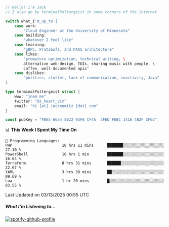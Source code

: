 ```go
// Hello! I'm Jack
// I also go by terminalPoltergeist in some corners of the internet

switch what_I'm_up_to {
    case work:
        "Cloud Engineer at the University of Minnesota"
    case building:
        "whatever I feel like"
    case learning:
        "gRPC, Protobufs, and PAAS architecture"
    case likes:
        "premature optimization, technical writing, \
        alternative web-design, TUIs, sharing music with people, \
        coffee, well-documented apis"
    case dislikes:
        "politics, clutter, lack of communication, inactivity, Java"
}

type terminalPoltergeist struct {
    www: "jnem.me"
    twitter: "@i_heart_vim"
    email: "hi [at] jacknemitz [dot] com"
}

const pubKey = "FBE5 6654 5B22 93FE CF7A  3FED FEBC 141E 4B2F CF62"
```

<!--START_SECTION:waka-->
📊 **This Week I Spent My Time On** 

```text
💬 Programming Languages: 
PHP                      10 hrs 11 mins      ███████░░░░░░░░░░░░░░░░░░   27.10 % 
PowerShell               10 hrs 1 min        ███████░░░░░░░░░░░░░░░░░░   26.64 % 
Terraform                8 hrs 31 mins       ██████░░░░░░░░░░░░░░░░░░░   22.67 % 
YAML                     3 hrs 38 mins       ██░░░░░░░░░░░░░░░░░░░░░░░   09.69 % 
Lua                      1 hr 20 mins        █░░░░░░░░░░░░░░░░░░░░░░░░   03.55 % 
```


 Last Updated on 03/13/2025 00:55 UTC
<!--END_SECTION:waka-->

##### What I'm Listening to...

[![spotify-github-profile](https://jnem.me/listening-item?maxAge=2592000)](https://jnem.me/listening)
